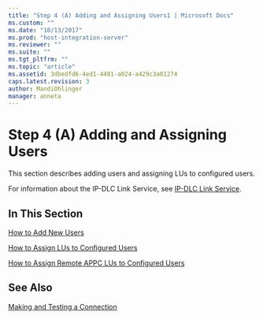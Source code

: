 ```yaml
---
title: "Step 4 (A) Adding and Assigning Users1 | Microsoft Docs"
ms.custom: ""
ms.date: "10/13/2017"
ms.prod: "host-integration-server"
ms.reviewer: ""
ms.suite: ""
ms.tgt_pltfrm: ""
ms.topic: "article"
ms.assetid: 3dbedfd6-4ed1-4481-a024-a429c3a01274
caps.latest.revision: 3
author: MandiOhlinger
manager: anneta
---
```

# Step 4 (A) Adding and Assigning Users
This section describes adding users and assigning LUs to configured users.  
  
 For information about the IP-DLC Link Service, see [IP-DLC Link Service](../Topic/IP-DLC%20Link%20Service1.md).  
  
## In This Section  
 [How to Add New Users](../core/how-to-add-new-users.md)  
  
 [How to Assign LUs to Configured Users](../core/how-to-assign-lus-to-configured-users.md)  
  
 [How to Assign Remote APPC LUs to Configured Users](../core/how-to-assign-remote-appc-lus-to-configured-users.md)  
  
## See Also  
 [Making and Testing a Connection](../core/making-and-testing-a-connection.md)